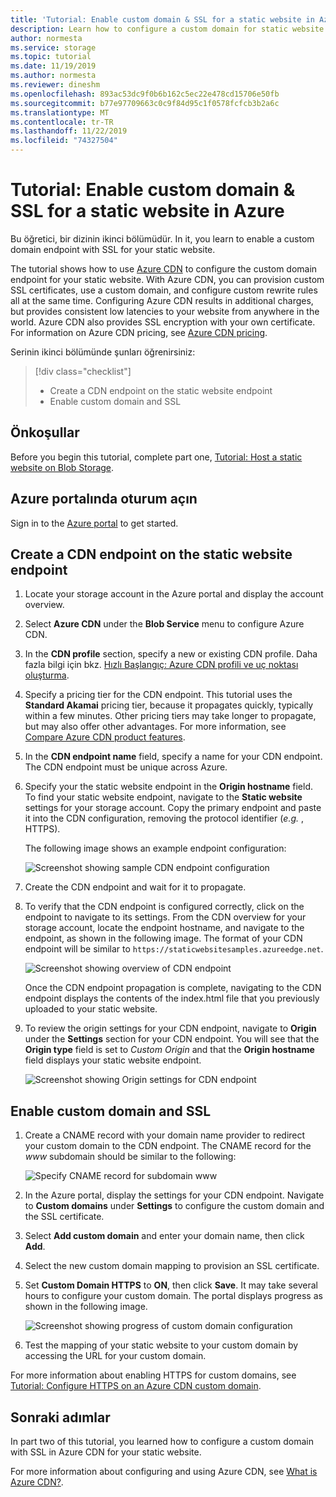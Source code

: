 ```yaml
---
title: 'Tutorial: Enable custom domain & SSL for a static website in Azure'
description: Learn how to configure a custom domain for static website hosting.
author: normesta
ms.service: storage
ms.topic: tutorial
ms.date: 11/19/2019
ms.author: normesta
ms.reviewer: dineshm
ms.openlocfilehash: 893ac53dc9f0b6b162c5ec22e478cd15706e50fb
ms.sourcegitcommit: b77e97709663c0c9f84d95c1f0578fcfcb3b2a6c
ms.translationtype: MT
ms.contentlocale: tr-TR
ms.lasthandoff: 11/22/2019
ms.locfileid: "74327504"
---
```

# <a name="tutorial-enable-custom-domain--ssl-for-a-static-website-in-azure"></a>Tutorial: Enable custom domain & SSL for a static website in Azure

Bu öğretici, bir dizinin ikinci bölümüdür. In it, you learn to enable a custom domain endpoint with SSL for your static website. 

The tutorial shows how to use [Azure CDN](../../cdn/cdn-overview.md) to configure the custom domain endpoint for your static website. With Azure CDN, you can provision custom SSL certificates, use a custom domain, and configure custom rewrite rules all at the same time. Configuring Azure CDN results in additional charges, but provides consistent low latencies to your website from anywhere in the world. Azure CDN also provides SSL encryption with your own certificate. For information on Azure CDN pricing, see [Azure CDN pricing](https://azure.microsoft.com/pricing/details/cdn/).

Serinin ikinci bölümünde şunları öğrenirsiniz:

> [!div class="checklist"]
> * Create a CDN endpoint on the static website endpoint
> * Enable custom domain and SSL

## <a name="prerequisites"></a>Önkoşullar

Before you begin this tutorial, complete part one, [Tutorial: Host a static website on Blob Storage](storage-blob-static-website-host.md). 

## <a name="sign-in-to-the-azure-portal"></a>Azure portalında oturum açın

Sign in to the [Azure portal](https://portal.azure.com/) to get started.

## <a name="create-a-cdn-endpoint-on-the-static-website-endpoint"></a>Create a CDN endpoint on the static website endpoint

1. Locate your storage account in the Azure portal and display the account overview.
1. Select **Azure CDN** under the **Blob Service** menu to configure Azure CDN.
1. In the **CDN profile** section, specify a new or existing CDN profile. Daha fazla bilgi için bkz. [Hızlı Başlangıç: Azure CDN profili ve uç noktası oluşturma](../../cdn/cdn-create-new-endpoint.md).
1. Specify a pricing tier for the CDN endpoint. This tutorial uses the **Standard Akamai** pricing tier, because it propagates quickly, typically within a few minutes. Other pricing tiers may take longer to propagate, but may also offer other advantages. For more information, see [Compare Azure CDN product features](../../cdn/cdn-features.md).
1. In the **CDN endpoint name** field, specify a name for your CDN endpoint. The CDN endpoint must be unique across Azure.
1. Specify your the static website endpoint in the **Origin hostname** field. To find your static website endpoint, navigate to the **Static website** settings for your storage account. Copy the primary endpoint and paste it into the CDN configuration, removing the protocol identifier (*e.g.* , HTTPS).

    The following image shows an example endpoint configuration:

    ![Screenshot showing sample CDN endpoint configuration](media/storage-blob-static-website-custom-domain/add-cdn-endpoint.png)

1. Create the CDN endpoint and wait for it to propagate.
1. To verify that the CDN endpoint is configured correctly, click on the endpoint to navigate to its settings. From the CDN overview for your storage account, locate the endpoint hostname, and navigate to the endpoint, as shown in the following image. The format of your CDN endpoint will be similar to `https://staticwebsitesamples.azureedge.net`.

    ![Screenshot showing overview of CDN endpoint](media/storage-blob-static-website-custom-domain/verify-cdn-endpoint.png)

    Once the CDN endpoint propagation is complete, navigating to the CDN endpoint displays the contents of the index.html file that you previously uploaded to your static website.

1. To review the origin settings for your CDN endpoint, navigate to **Origin** under the **Settings** section for your CDN endpoint. You will see that the **Origin type** field is set to *Custom Origin* and that the **Origin hostname** field displays your static website endpoint.

    ![Screenshot showing Origin settings for CDN endpoint](media/storage-blob-static-website-custom-domain/verify-cdn-origin.png)

## <a name="enable-custom-domain-and-ssl"></a>Enable custom domain and SSL

1. Create a CNAME record with your domain name provider to redirect your custom domain to the CDN endpoint. The CNAME record for the *www* subdomain should be similar to the following:

    ![Specify CNAME record for subdomain www](media/storage-blob-static-website-custom-domain/subdomain-cname-record.png)

1. In the Azure portal, display the settings for your CDN endpoint. Navigate to **Custom domains** under **Settings** to configure the custom domain and the SSL certificate.
1. Select **Add custom domain** and enter your domain name, then click **Add**.
1. Select the new custom domain mapping to provision an SSL certificate.
1. Set **Custom Domain HTTPS** to **ON**, then click **Save**. It may take several hours to configure your custom domain. The portal displays progress as shown in the following image.

    ![Screenshot showing progress of custom domain configuration](media/storage-blob-static-website-custom-domain/configure-custom-domain-https.png)

1. Test the mapping of your static website to your custom domain by accessing the URL for your custom domain.

For more information about enabling HTTPS for custom domains, see [Tutorial: Configure HTTPS on an Azure CDN custom domain](../../cdn/cdn-custom-ssl.md).

## <a name="next-steps"></a>Sonraki adımlar

In part two of this tutorial, you learned how to configure a custom domain with SSL in Azure CDN for your static website.

For more information about configuring and using Azure CDN, see [What is Azure CDN?](../../cdn/cdn-overview.md).